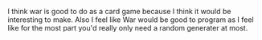 I think war is good to do as a card game because I think it would be interesting to make. Also I feel like War would be good to program as I feel like for the most part you'd really only need a random generater at most. 
